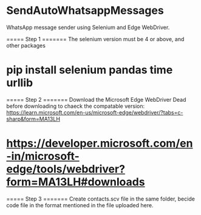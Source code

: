 # SendAutoWhatsappMessages
WhatsApp message sender using Selenium and Edge WebDriver.

===== Step 1 =======
The selenium version must be 4 or above, and other packages
# pip install selenium pandas time urllib

===== Step 2 ======= 
 Download the Microsoft Edge WebDriver
 Dead before downloading to chaeck the compatable version: 
 https://learn.microsoft.com/en-us/microsoft-edge/webdriver/?tabs=c-sharp&form=MA13LH
# https://developer.microsoft.com/en-in/microsoft-edge/tools/webdriver?form=MA13LH#downloads

===== Step 3 ======= 
Create contacts.scv file in the same folder, becide code file in the format mentioned in the file uploaded here.


